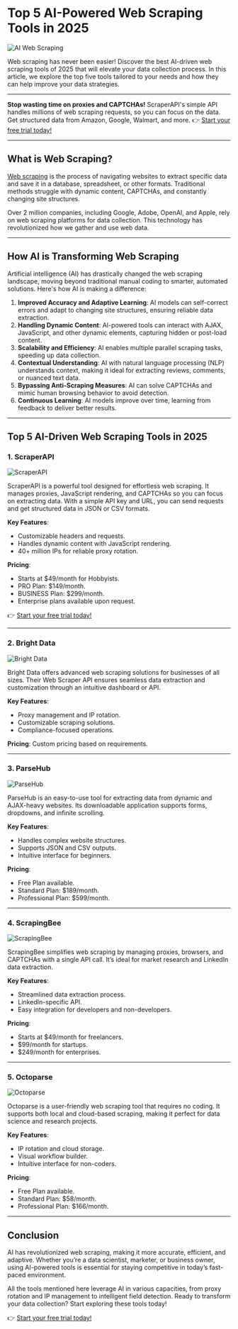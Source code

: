 # Top 5 AI-Powered Web Scraping Tools in 2025

![AI Web Scraping](https://miro.medium.com/v2/resize:fit:750/format:webp/1*FjMB2IAVqT-p6O_9WDRxZQ.png)

Web scraping has never been easier! Discover the best AI-driven web scraping tools of 2025 that will elevate your data collection process. In this article, we explore the top five tools tailored to your needs and how they can help improve your data strategies.

---

**Stop wasting time on proxies and CAPTCHAs!** ScraperAPI's simple API handles millions of web scraping requests, so you can focus on the data. Get structured data from Amazon, Google, Walmart, and more. 👉 [Start your free trial today!](https://bit.ly/Scraperapi)

---

## What is Web Scraping?

[Web scraping](https://www.imperva.com/learn/application-security/web-scraping-attack/) is the process of navigating websites to extract specific data and save it in a database, spreadsheet, or other formats. Traditional methods struggle with dynamic content, CAPTCHAs, and constantly changing site structures.

Over 2 million companies, including Google, Adobe, OpenAI, and Apple, rely on web scraping platforms for data collection. This technology has revolutionized how we gather and use web data.

---

## How AI is Transforming Web Scraping

Artificial intelligence (AI) has drastically changed the web scraping landscape, moving beyond traditional manual coding to smarter, automated solutions. Here's how AI is making a difference:

1. **Improved Accuracy and Adaptive Learning**: AI models can self-correct errors and adapt to changing site structures, ensuring reliable data extraction.
2. **Handling Dynamic Content**: AI-powered tools can interact with AJAX, JavaScript, and other dynamic elements, capturing hidden or post-load content.
3. **Scalability and Efficiency**: AI enables multiple parallel scraping tasks, speeding up data collection.
4. **Contextual Understanding**: AI with natural language processing (NLP) understands context, making it ideal for extracting reviews, comments, or nuanced text data.
5. **Bypassing Anti-Scraping Measures**: AI can solve CAPTCHAs and mimic human browsing behavior to avoid detection.
6. **Continuous Learning**: AI models improve over time, learning from feedback to deliver better results.

---

## Top 5 AI-Driven Web Scraping Tools in 2025

### 1. **ScraperAPI**

![ScraperAPI](https://miro.medium.com/v2/resize:fit:750/format:webp/0*Ukde1tlHmN2PFPer)

ScraperAPI is a powerful tool designed for effortless web scraping. It manages proxies, JavaScript rendering, and CAPTCHAs so you can focus on extracting data. With a simple API key and URL, you can send requests and get structured data in JSON or CSV formats.

**Key Features**:
- Customizable headers and requests.
- Handles dynamic content with JavaScript rendering.
- 40+ million IPs for reliable proxy rotation.

**Pricing**: 
- Starts at $49/month for Hobbyists.
- PRO Plan: $149/month.
- BUSINESS Plan: $299/month.
- Enterprise plans available upon request.

👉 [Start your free trial today!](https://bit.ly/Scraperapi)

---

### 2. **Bright Data**

![Bright Data](https://miro.medium.com/v2/resize:fit:750/format:webp/1*gtueuxX6UuineTreMl_o2w.png)

Bright Data offers advanced web scraping solutions for businesses of all sizes. Their Web Scraper API ensures seamless data extraction and customization through an intuitive dashboard or API.

**Key Features**:
- Proxy management and IP rotation.
- Customizable scraping solutions.
- Compliance-focused operations.

**Pricing**: Custom pricing based on requirements.

---

### 3. **ParseHub**

![ParseHub](https://miro.medium.com/v2/resize:fit:750/format:webp/0*TKFo8meTjvMDpPj2)

ParseHub is an easy-to-use tool for extracting data from dynamic and AJAX-heavy websites. Its downloadable application supports forms, dropdowns, and infinite scrolling.

**Key Features**:
- Handles complex website structures.
- Supports JSON and CSV outputs.
- Intuitive interface for beginners.

**Pricing**:
- Free Plan available.
- Standard Plan: $189/month.
- Professional Plan: $599/month.

---

### 4. **ScrapingBee**

![ScrapingBee](https://miro.medium.com/v2/resize:fit:750/format:webp/0*vftUX194MF9gJ-rr)

ScrapingBee simplifies web scraping by managing proxies, browsers, and CAPTCHAs with a single API call. It’s ideal for market research and LinkedIn data extraction.

**Key Features**:
- Streamlined data extraction process.
- LinkedIn-specific API.
- Easy integration for developers and non-developers.

**Pricing**:
- Starts at $49/month for freelancers.
- $99/month for startups.
- $249/month for enterprises.

---

### 5. **Octoparse**

![Octoparse](https://miro.medium.com/v2/resize:fit:750/format:webp/0*MKKceANXrCzgPhrM)

Octoparse is a user-friendly web scraping tool that requires no coding. It supports both local and cloud-based scraping, making it perfect for data science and research projects.

**Key Features**:
- IP rotation and cloud storage.
- Visual workflow builder.
- Intuitive interface for non-coders.

**Pricing**:
- Free Plan available.
- Standard Plan: $58/month.
- Professional Plan: $166/month.

---

## Conclusion

AI has revolutionized web scraping, making it more accurate, efficient, and adaptive. Whether you’re a data scientist, marketer, or business owner, using AI-powered tools is essential for staying competitive in today’s fast-paced environment.

All the tools mentioned here leverage AI in various capacities, from proxy rotation and IP management to intelligent field detection. Ready to transform your data collection? Start exploring these tools today!

👉 [Start your free trial today!](https://bit.ly/Scraperapi)
